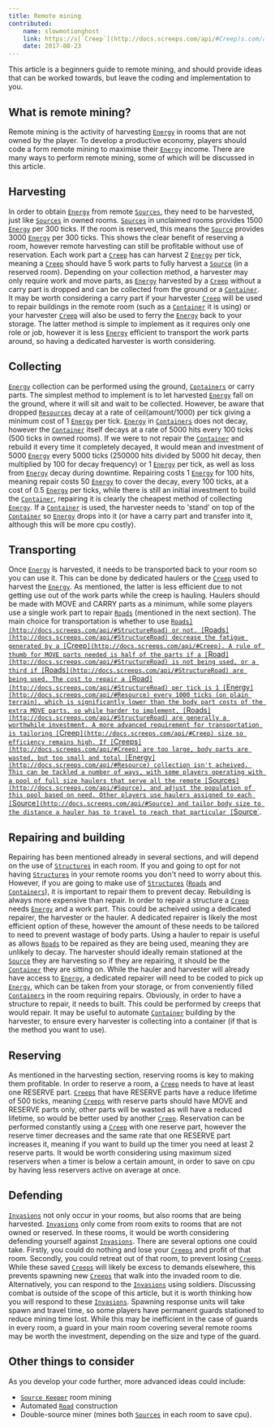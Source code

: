 ```yaml
---
title: Remote mining
contributed:
    name: slowmotionghost
    link: https://s[`Creep`](http://docs.screeps.com/api/#Creep)s.com/a/#!/profile/slowmotionghost
    date: 2017-08-23
---
```

This article is a beginners guide to remote mining, and should provide ideas that can be worked towards, but leave the coding and implementation to you.

## What is remote mining?
Remote mining is the activity of harvesting [`Energy`](http://docs.screeps.com/api/#Resource) in rooms that are not owned by the player. To develop a productive economy, players should code a form remote mining to maximise their [`Energy`](http://docs.screeps.com/api/#Resource) income. There are many ways to perform remote mining, some of which will be discussed in this article.
## Harvesting
In order to obtain [`Energy`](http://docs.screeps.com/api/#Resource) from remote [`Sources`](http://docs.screeps.com/api/#Source), they need to be harvested, just like [`Sources`](http://docs.screeps.com/api/#Source) in owned rooms. [`Sources`](http://docs.screeps.com/api/#Source) in unclaimed rooms provides 1500 [`Energy`](http://docs.screeps.com/api/#Resource) per 300 ticks. If the room is reserved, this means the [`Source`](http://docs.screeps.com/api/#Source) provides 3000 [`Energy`](http://docs.screeps.com/api/#Resource) per 300 ticks. This shows the clear benefit of reserving a room, however remote harvesting can still be profitable without use of reservation. Each work part a [`Creep`](http://docs.screeps.com/api/#Creep) has can harvest 2 [`Energy`](http://docs.screeps.com/api/#Resource) per tick, meaning a [`Creep`](http://docs.screeps.com/api/#Creep) should have 5 work parts to fully harvest a [`Source`](http://docs.screeps.com/api/#Source) (in a reserved room). Depending on your collection method, a harvester may only require work and move parts, as [`Energy`](http://docs.screeps.com/api/#Resource) harvested by a [`Creep`](http://docs.screeps.com/api/#Creep) without a carry part is dropped and can be collected from the ground or a [`Container`](http://docs.screeps.com/api/#StructureContainer). It may be worth considering a carry part if your harvester [`Creep`](http://docs.screeps.com/api/#Creep) will be used to repair buildings in the remote room (such as a [`Container`](http://docs.screeps.com/api/#StructureContainer) it is using) or your harvester [`Creep`](http://docs.screeps.com/api/#Creep) will also be used to ferry the [`Energy`](http://docs.screeps.com/api/#Resource) back to your storage. The latter method is simple to implement as it requires only one role or job, however it is less [`Energy`](http://docs.screeps.com/api/#Resource) efficient to transport the work parts around, so having a dedicated harvester is worth considering.
## Collecting
[`Energy`](http://docs.screeps.com/api/#Resource) collection can be performed using the ground, [`Containers`](http://docs.screeps.com/api/#StructureContainer) or carry parts. The simplest method to implement is to let harvested [`Energy`](http://docs.screeps.com/api/#Resource) fall on the ground, where it will sit and wait to be collected. However, be aware that dropped [`Resources`](http://docs.screeps.com/api/#Resource) decay at a rate of ceil(amount/1000) per tick giving a minimum cost of 1 [`Energy`](http://docs.screeps.com/api/#Resource) per tick. [`Energy`](http://docs.screeps.com/api/#Resource) in [`Containers`](http://docs.screeps.com/api/#StructureContainer) does not decay, however the [`Container`](http://docs.screeps.com/api/#StructureContainer) itself decays at a rate of 5000 hits every 100 ticks (500 ticks in owned rooms). If we were to not repair the [`Container`](http://docs.screeps.com/api/#StructureContainer) and rebuild it every time it completely decayed, it would mean and investment of 5000 [`Energy`](http://docs.screeps.com/api/#Resource) every 5000 ticks (250000 hits divided by 5000 hit decay, then multiplied by 100 for decay frequency) or 1 [`Energy`](http://docs.screeps.com/api/#Resource) per tick, as well as loss from [`Energy`](http://docs.screeps.com/api/#Resource) decay during downtime. Repairing costs 1 [`Energy`](http://docs.screeps.com/api/#Resource) for 100 hits, meaning repair costs 50 [`Energy`](http://docs.screeps.com/api/#Resource) to cover the decay, every 100 ticks, at a cost of 0.5 [`Energy`](http://docs.screeps.com/api/#Resource) per ticks, while there is still an initial investment to build the [`Container`](http://docs.screeps.com/api/#StructureContainer), repairing it is clearly the cheapest method of collecting [`Energy`](http://docs.screeps.com/api/#Resource). If a [`Container`](http://docs.screeps.com/api/#StructureContainer) is used, the harvester needs to 'stand' on top of the [`Container`](http://docs.screeps.com/api/#StructureContainer) so [`Energy`](http://docs.screeps.com/api/#Resource) drops into it (or have a carry part and transfer into it, although this will be more cpu costly).
## Transporting
Once [`Energy`](http://docs.screeps.com/api/#Resource) is harvested, it needs to be transported back to your room so you can use it. This can be done by dedicated haulers or the [`Creep`](http://docs.screeps.com/api/#Creep) used to harvest the [`Energy`](http://docs.screeps.com/api/#Resource). As mentioned, the latter is less efficient due to not getting use out of the work parts while the creep is hauling. Haulers should be made with MOVE and CARRY parts as a minimum, while some players use a single work part to repair [`Roads`](http://docs.screeps.com/api/#StructureRoad) (mentioned in the next section). The main choice for transportation is whether to use [`Roads](http://docs.screeps.com/api/#StructureRoad) or not. [`Roads`](http://docs.screeps.com/api/#StructureRoad) decrease the fatigue generated by a [`Creep`](http://docs.screeps.com/api/#Creep). A rule of thumb for MOVE parts needed is half of the parts if a [`Road`](http://docs.screeps.com/api/#StructureRoad) is not being used, or a third if [`Roads`](http://docs.screeps.com/api/#StructureRoad) are being used. The cost to repair a [`Road`](http://docs.screeps.com/api/#StructureRoad) per tick is 1 [`Energy`](http://docs.screeps.com/api/#Resource) every 1000 ticks (on plain terrain), which is significantly lower than the body part costs of the extra MOVE parts, so while harder to implement, [`Roads`](http://docs.screeps.com/api/#StructureRoad) are generally a worthwhile investment.
A more advanced requirement for transportation is tailoring [`Creep`](http://docs.screeps.com/api/#Creep) size so efficiency remains high. If [`Creeps`](http://docs.screeps.com/api/#Creep) are too large, body parts are wasted, but too small and total [`Energy`](http://docs.screeps.com/api/#Resource) collection isn't acheived. This can be tackled a number of ways, with some players operating with a pool of full size haulers that serve all the remote [`Sources`](http://docs.screeps.com/api/#Source), and adjust the population of this pool based on need. Other players use haulers assigned to each [`Source`](http://docs.screeps.com/api/#Source) and tailor body size to the distance a hauler has to travel to reach that particular [`Source`](http://docs.screeps.com/api/#Source).
## Repairing and building
Repairing has been mentioned already in several sections, and will depend on the use of [`Structures`](http://docs.screeps.com/api/#Structure) in each room. If you and going to opt for not having [`Structures`](http://docs.screeps.com/api/#Structure) in your remote rooms you don't need to worry about this. However, if you are going to make use of [`Structures`](http://docs.screeps.com/api/#Structure) ([`Roads`](http://docs.screeps.com/api/#StructureRoad) and [`Containers`](http://docs.screeps.com/api/#StructureContainer)), it is important to repair them to prevent decay. Rebuilding is always more expensive than repair.
In order to repair a structure a [`Creep`](http://docs.screeps.com/api/#Creep) needs [`Energy`](http://docs.screeps.com/api/#Resource) and a work part. This could be acheived using a dedicated repairer, the harvester or the hauler. A dedicated repairer is likely the most efficient option of these, however the amount of these needs to be tailored to need to prevent wastage of body parts. Using a hauler to repair is useful as allows [`Roads`](http://docs.screeps.com/api/#StructureRoad) to be repaired as they are being used, meaning they are unlikely to decay. The harvester should ideally remain stationed at the [`Source`](http://docs.screeps.com/api/#Source) they are harvesting so if they are repairing, it should be the [`Container`](http://docs.screeps.com/api/#StructureContainer) they are sitting on. While the hauler and harvester will already have access to [`Energy`](http://docs.screeps.com/api/#Resource), a dedicated repairer will need to be coded to pick up [`Energy`](http://docs.screeps.com/api/#Resource), which can be taken from your storage, or from conveniently filled [`Containers`](http://docs.screeps.com/api/#StructureContainer) in the room requiring repairs. Obviously, in order to have a structure to repair, it needs to built. This could be performed by creeps that would repair. It may be useful to automate [`Container`](http://docs.screeps.com/api/#StructureContainer) building by the harvester, to ensure every harvester is collecting into a container (if that is the method you want to use).
## Reserving
As mentioned in the harvesting section, reserving rooms is key to making them profitable. In order to reserve a room, a [`Creep`](http://docs.screeps.com/api/#Creep) needs to have at least one RESERVE part. [`Creeps`](http://docs.screeps.com/api/#Creep) that have RESERVE parts have a reduce lifetime of 500 ticks, meaning [`Creeps`](http://docs.screeps.com/api/#Creep) with reserve parts should have MOVE and RESERVE parts only, other parts will be wasted as will have a reduced lifetime, so would be better used by another [`Creep`](http://docs.screeps.com/api/#Creep). Reservation can be performed constantly using a [`Creep`](http://docs.screeps.com/api/#Creep) with one reserve part, however the reserve timer decreases and the same rate that one RESERVE part increases it, meaning if you want to build up the timer you need at least 2 reserve parts. It would be worth considering using maximum sized reservers when a timer is below a certain amount, in order to save on cpu by having less reservers active on average at once.
## Defending
[`Invasions`](http://docs.screeps.com/invaders.html) not only occur in your rooms, but also rooms that are being harvested. [`Invasions`](http://docs.screeps.com/invaders.html) only come from room exits to rooms that are not owned or reserved. In these rooms, it would be worth considering defending yourself against [`Invasions`](http://docs.screeps.com/invaders.html). There are several options one could take. Firstly, you could do nothing and lose your [`Creeps`](http://docs.screeps.com/api/#Creep) and profit of that room. Secondly, you could retreat out of that room, to prevent losing [`Creeps`](http://docs.screeps.com/api/#Creep). While these saved [`Creeps`](http://docs.screeps.com/api/#Creep) will likely be excess to demands elsewhere, this prevents spawning new [`Creeps`](http://docs.screeps.com/api/#Creep) that walk into the invaded room to die. Alternatively, you can respond to the [`Invasions`](http://docs.screeps.com/invaders.html) using soldiers. Discussing combat is outside of the scope of this article, but it is worth thinking how you will respond to these [`Invasions`](http://docs.screeps.com/invaders.html). Spawning response units will take spawn and travel time, so some players have permanent guards stationed to reduce mining time lost. While this may be inefficient in the case of guards in every room, a guard in your main room covering several remote rooms may be worth the investment, depending on the size and type of the guard.

## Other things to consider
As you develop your code further, more advanced ideas could include:
- [`Source Keeper`](http://docs.screeps.com/api/#StructureKeeperLair) room mining
- Automated [`Road`](http://docs.screeps.com/api/#StructureRoad) construction
- Double-source miner (mines both [`Sources`](http://docs.screeps.com/api/#Source) in each room to save cpu).
